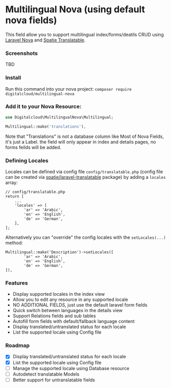 # Multilingual Nova (using default nova fields)

This field allow you to support multilingual index/forms/deatils CRUD using [Laravel Nova](https://nova.laravel.com) and [Spatie Translatable](https://github.com/spatie/laravel-translatable).

### Screenshots

TBD

### Install

Run this command into your nova project:
`composer require digitalcloud/multilingual-nova`

### Add it to your Nova Resource:

```php
use Digitalcloud\MultilingualNova\Multilingual;

Multilingual::make('translations'),
```

Note that "Translations" is not a database column like Most of Nova Fields, it's just a Label. the field will only appear in index and details pages, no forms feilds will be added.

### Defining Locales
Locales can be defined via config file ```config/translatable.php``` (config file can be created via [spatie/laravel-translatable](https://github.com/spatie/laravel-translatable#installation) package) by adding a ```locales``` array:

```
// config/translatable.php
return [
    ...
    'locales' => [
        'ar' => 'Arabic',
        'en' => 'English',
        'de' => 'German',
    ],
];
```

Alternatively you can "override" the config locales with the ```setLocales(...)``` method:

```
Multilingual::make('Description')->setLocales([
        'ar' => 'Arabic',
        'en' => 'English',
        'de' => 'German',
]),
```

### Features

* Display supported locales in the index view
* Allow you to edit any resource in any supported locale
* NO ADDITIONAL FIELDS, just use the default laravel form fields
* Quick switch between languages in the details view
* Support Relations fields and sub tables
* Autofill form fields with default/fallback language content
* Display translated/untranslated status for each locale
* List the supported locale using Config file

### Roadmap

* [x] Display translated/untranslated status for each locale
* [x] List the supported locale using Config file
* [ ] Manage the supported locale using Database resource
* [ ] Autodetect translatable Models
* [ ] Better support for untranslatable fields 
